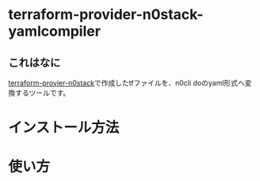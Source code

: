 # terraform-provider-n0stack-yamlcompiler

## これはなに

[terraform-provier-n0stack](https://github.com/onokatio/terraform-provider-n0stack)で作成したtfファイルを、n0cli doのyaml形式へ変換するツールです。

# インストール方法

# 使い方
